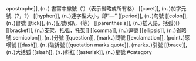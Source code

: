 apostrophe]], (n．) 書寫中撇號（’）（表示省略或所有格） 
[[caret]], (n．)加字元號（?，?） 
[[hyphen]], (n．)連字型大小，即“—” 
[[period]], (n．)句號 
[[colon]], (n．)冒號 
[[tick]], (n．)記號(如\，（等） 
[[parenthesis]], (n．)插入語，括弧(（）
[[bracket]], (n．)支架，括弧，托架[] 
[[comma]], (n．)逗號 
[[ellipsis]], (n．)省略號 
semicolon]], (n．)分號
[[question]], (mark．)問號
[[exclamation]], (point．)感嘆號
[[dash]], (n．)破折號 
[[quotation marks quote]], (marks．)引號
[[brace]], (n．)大括弧
[[slash]], (n．)斜杠
[[asterisk]], (n．)星號
#category
